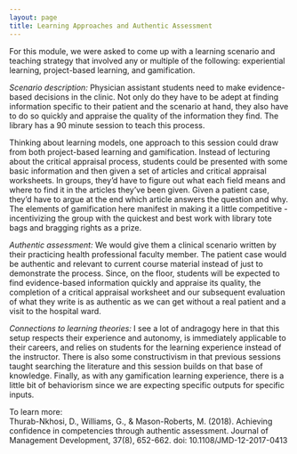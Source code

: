 ```yaml
---
layout: page
title: Learning Approaches and Authentic Assessment
---
```


For this module, we were asked to come up with a learning scenario and teaching strategy that involved any or multiple of the following: experiential learning, project-based learning, and gamification. 

*Scenario description:* 
Physician assistant students need to make evidence-based decisions in the clinic. Not only do they have to be adept at finding information specific to their patient and the scenario at hand, they also have to do so quickly and appraise the quality of the information they find. The library has a 90 minute session to teach this process. 

Thinking about learning models, one approach to this session could draw from both project-based learning and gamification. Instead of lecturing about the critical appraisal process, students could be presented with some basic information and then given a set of articles and critical appraisal worksheets. In groups, they’d have to figure out what each field means and where to find it in the articles they’ve been given. Given a patient case, they’d have to argue at the end which article answers the question and why. The elements of gamification here manifest in making it a little competitive - incentivizing the group with the quickest and best work with library tote bags and bragging rights as a prize. 

*Authentic assessment:* 
We would give them a clinical scenario written by their practicing health professional faculty member. The patient case would be authentic and relevant to current course material instead of just to demonstrate the process. Since, on the floor, students will be expected to find evidence-based information quickly and appraise its quality, the completion of a critical appraisal worksheet and our subsequent evaluation of what they write is as authentic as we can get without a real patient and a visit to the hospital ward.

*Connections to learning theories:*
I see a lot of andragogy here in that this setup respects their experience and autonomy, is immediately applicable to their careers, and relies on students for the learning experience instead of the instructor. There is also some constructivism in that previous sessions taught searching the literature and this session builds on that base of knowledge. Finally, as with any gamification learning experience, there is a little bit of behaviorism since we are expecting specific outputs for specific inputs. 

To learn more: <BR>
Thurab-Nkhosi, D., Williams, G., & Mason-Roberts, M. (2018). Achieving confidence in competencies through authentic assessment. Journal of Management Development, 37(8), 652-662. doi: 10.1108/JMD-12-2017-0413
